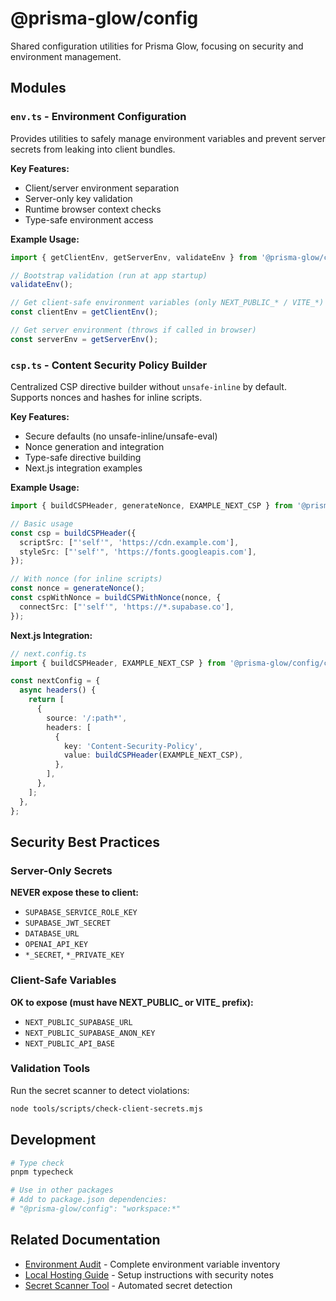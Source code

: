 # @prisma-glow/config

Shared configuration utilities for Prisma Glow, focusing on security and environment management.

## Modules

### `env.ts` - Environment Configuration

Provides utilities to safely manage environment variables and prevent server secrets from leaking into client bundles.

**Key Features:**
- Client/server environment separation
- Server-only key validation
- Runtime browser context checks
- Type-safe environment access

**Example Usage:**

```typescript
import { getClientEnv, getServerEnv, validateEnv } from '@prisma-glow/config/env';

// Bootstrap validation (run at app startup)
validateEnv();

// Get client-safe environment variables (only NEXT_PUBLIC_* / VITE_*)
const clientEnv = getClientEnv();

// Get server environment (throws if called in browser)
const serverEnv = getServerEnv();
```

### `csp.ts` - Content Security Policy Builder

Centralized CSP directive builder without `unsafe-inline` by default. Supports nonces and hashes for inline scripts.

**Key Features:**
- Secure defaults (no unsafe-inline/unsafe-eval)
- Nonce generation and integration
- Type-safe directive building
- Next.js integration examples

**Example Usage:**

```typescript
import { buildCSPHeader, generateNonce, EXAMPLE_NEXT_CSP } from '@prisma-glow/config/csp';

// Basic usage
const csp = buildCSPHeader({
  scriptSrc: ["'self'", 'https://cdn.example.com'],
  styleSrc: ["'self'", 'https://fonts.googleapis.com'],
});

// With nonce (for inline scripts)
const nonce = generateNonce();
const cspWithNonce = buildCSPWithNonce(nonce, {
  connectSrc: ["'self'", 'https://*.supabase.co'],
});
```

**Next.js Integration:**

```typescript
// next.config.ts
import { buildCSPHeader, EXAMPLE_NEXT_CSP } from '@prisma-glow/config/csp';

const nextConfig = {
  async headers() {
    return [
      {
        source: '/:path*',
        headers: [
          {
            key: 'Content-Security-Policy',
            value: buildCSPHeader(EXAMPLE_NEXT_CSP),
          },
        ],
      },
    ];
  },
};
```

## Security Best Practices

### Server-Only Secrets

**NEVER expose these to client:**
- `SUPABASE_SERVICE_ROLE_KEY`
- `SUPABASE_JWT_SECRET`
- `DATABASE_URL`
- `OPENAI_API_KEY`
- `*_SECRET`, `*_PRIVATE_KEY`

### Client-Safe Variables

**OK to expose (must have NEXT_PUBLIC_ or VITE_ prefix):**
- `NEXT_PUBLIC_SUPABASE_URL`
- `NEXT_PUBLIC_SUPABASE_ANON_KEY`
- `NEXT_PUBLIC_API_BASE`

### Validation Tools

Run the secret scanner to detect violations:

```bash
node tools/scripts/check-client-secrets.mjs
```

## Development

```bash
# Type check
pnpm typecheck

# Use in other packages
# Add to package.json dependencies:
# "@prisma-glow/config": "workspace:*"
```

## Related Documentation

- [Environment Audit](../../docs/env-audit.md) - Complete environment variable inventory
- [Local Hosting Guide](../../docs/local-hosting.md) - Setup instructions with security notes
- [Secret Scanner Tool](../../tools/scripts/check-client-secrets.mjs) - Automated secret detection
